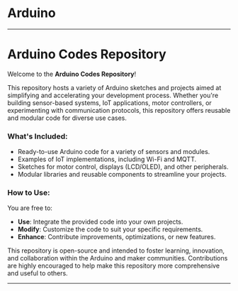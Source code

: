 # Arduino
---

# Arduino Codes Repository

Welcome to the **Arduino Codes Repository**!  

This repository hosts a variety of Arduino sketches and projects aimed at simplifying and accelerating your development process. Whether you're building sensor-based systems, IoT applications, motor controllers, or experimenting with communication protocols, this repository offers reusable and modular code for diverse use cases.  

### What's Included:
- Ready-to-use Arduino code for a variety of sensors and modules.
- Examples of IoT implementations, including Wi-Fi and MQTT.
- Sketches for motor control, displays (LCD/OLED), and other peripherals.
- Modular libraries and reusable components to streamline your projects.

### How to Use:
You are free to:
- **Use**: Integrate the provided code into your own projects.
- **Modify**: Customize the code to suit your specific requirements.
- **Enhance**: Contribute improvements, optimizations, or new features.

This repository is open-source and intended to foster learning, innovation, and collaboration within the Arduino and maker communities. Contributions are highly encouraged to help make this repository more comprehensive and useful to others.

---
